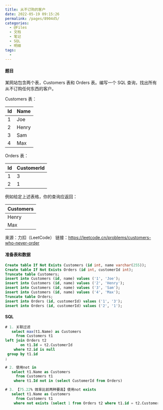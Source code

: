 ```yaml
---
title: 从不订购的客户
date: 2022-05-19 09:15:26
permalink: /pages/8904d5/
categories:
  - @Files
  - 文档
  - 笔记
  - SQL
  - 明细
tags:
  - 
---
```

#### 题目

某网站包含两个表，Customers 表和 Orders 表。编写一个 SQL 查询，找出所有从不订购任何东西的客户。

Customers 表：

| Id  | Name  |
| --- | ----- |
| 1   | Joe   |
| 2   | Henry |
| 3   | Sam   |
| 4   | Max   |

Orders 表：

| Id  | CustomerId |
| --- | ---------- |
| 1   | 3          |
| 2   | 1          |

例如给定上述表格，你的查询应返回：

| Customers |
| --------- |
| Henry     |
| Max       |

来源：力扣（LeetCode）
链接：https://leetcode.cn/problems/customers-who-never-order

#### 准备表和数据

```sql
Create table If Not Exists Customers (id int, name varchar(255));
Create table If Not Exists Orders (id int, customerId int);
Truncate table Customers;
insert into Customers (id, name) values ('1', 'Joe');
insert into Customers (id, name) values ('2', 'Henry');
insert into Customers (id, name) values ('3', 'Sam');
insert into Customers (id, name) values ('4', 'Max');
Truncate table Orders;
insert into Orders (id, customerId) values ('1', '3');
insert into Orders (id, customerId) values ('2', '1');
```

#### SQL

```sql
# 1. 关联过滤
   select max(t1.Name) as Customers
     from Customers t1
left join Orders t2
       on t1.Id = t2.CustomerId
    where t2.id is null
 group by t1.id
;

# 2. 使用not in
   select t1.Name as Customers
     from Customers t1
    where t1.Id not in (select CustomerId from Orders)

# 3. 【75.22% 效率比前两种要高】使用not exists
   select t1.Name as Customers
     from Customers t1
    where not exists (select 1 from Orders t2 where t1.id = t2.CustomerId)
```